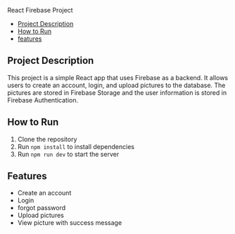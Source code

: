 React Firebase Project

* [Project Description](#project-description)
* [How to Run](#how-to-run)
* [features](#features)

## Project Description
This project is a simple React app that uses Firebase as a backend. It allows users to create an account, login, and upload pictures to the database. The pictures are stored in Firebase Storage and the user information is stored in Firebase Authentication.

## How to Run
1. Clone the repository
2. Run `npm install` to install dependencies
3. Run `npm run dev` to start the server

## Features
* Create an account
* Login
* forgot password
* Upload pictures
* View picture with success message